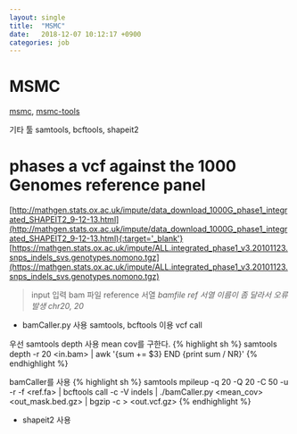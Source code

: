 ```yaml
---
layout: single
title:  "MSMC"
date:   2018-12-07 10:12:17 +0900
categories: job
---
```


# MSMC
[msmc](https://github.com/stschiff/msmc), [msmc-tools](http://github.com/stschiff/msmc-tools)

기타 툴
samtools, bcftools, shapeit2

# phases a vcf against the 1000 Genomes reference panel
[http://mathgen.stats.ox.ac.uk/impute/data_download_1000G_phase1_integrated_SHAPEIT2_9-12-13.html](http://mathgen.stats.ox.ac.uk/impute/data_download_1000G_phase1_integrated_SHAPEIT2_9-12-13.html){:target='_blank'}
[https://mathgen.stats.ox.ac.uk/impute/ALL.integrated_phase1_v3.20101123.snps_indels_svs.genotypes.nomono.tgz](https://mathgen.stats.ox.ac.uk/impute/ALL.integrated_phase1_v3.20101123.snps_indels_svs.genotypes.nomono.tgz)

>input
입력 bam 파일 reference 서열
_bamfile ref 서열 이름이 좀 달라서 오류발생 chr20, 20_


* bamCaller.py 사용
samtools, bcftools 이용 vcf call

우선 samtools depth 사용 mean cov를 구한다.
{% highlight sh %}
samtools depth -r 20 <in.bam> | awk '{sum += $3} END {print sum / NR}'
{% endhighlight %}

bamCaller를 사용
{% highlight sh %}
samtools mpileup -q 20 -Q 20 -C 50 -u -r <chr> -f <ref.fa> <bam> | bcftools call -c -V indels |
./bamCaller.py <mean_cov> <out_mask.bed.gz> | bgzip -c > <out.vcf.gz>
{% endhighlight %}

* shapeit2 사용

